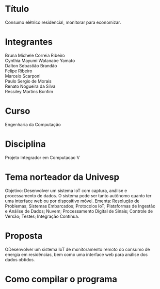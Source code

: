 


# Título
Consumo elétrico residencial, monitorar para economizar. 


# Integrantes
Bruna Michele Correia Ribeiro  
Cynthia Mayumi Watanabe Yamato  
Dalton Sebastião Brandão  
Felipe Ribeiro  
Marcelo Scarponi  
Paulo Sergio de Morais  
Renato Nogueira da Silva  
Ressiley Martins Bonfim   

# Curso
Engenharia da Computação

# Disciplina 
Projeto Integrador em Computacao V


# Tema norteador da Univesp
Objetivo: Desenvolver um sistema IoT com captura, análise e processamento de dados.
O sistema pode ser tanto autônomo quanto ter uma interface web ou por dispositivo
móvel.
Ementa: Resolução de Problemas; Sistemas Embarcados; Protocolos IoT; Plataformas de
Ingestão e Análise de Dados; Nuvem; Processamento Digital de Sinais; Controle de
Versão; Testes; Integração Contínua.

# Proposta 
ODesenvolver um sistema IoT de monitoramento remoto do consumo de energia em residências, bem como uma interface web para análise dos dados obtidos. 


# Como compilar o programa
